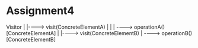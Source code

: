 # Assignment4

Visitor
   |
   |----> visit(ConcreteElementA)
   |                 |
   |                 ----> operationA() [ConcreteElementA]
   |
   |----> visit(ConcreteElementB)
                     |
                     ----> operationB() [ConcreteElementB]
